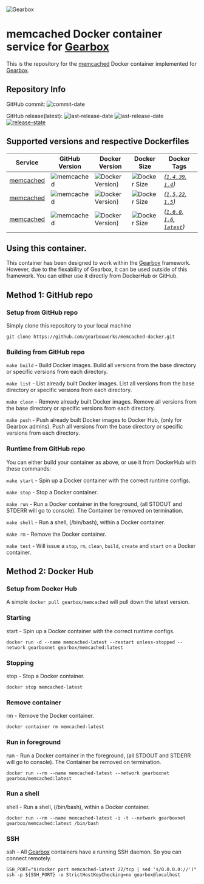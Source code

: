 ![Gearbox](https://github.com/gearboxworks/gearbox.github.io/raw/master/Gearbox-100x.png)


# memcached Docker container service for [Gearbox](https://github.com/gearboxworks/)
This is the repository for the [memcached](https://getcomposer.org/) Docker container implemented for [Gearbox](https://github.com/gearboxworks/).


## Repository Info
GitHub commit: ![commit-date](https://img.shields.io/github/last-commit/gearboxworks/docker-memcached?style=flat-square)

GitHub release(latest): ![last-release-date](https://img.shields.io/github/release-date/gearboxworks/docker-memcached) ![last-release-date](https://img.shields.io/github/v/tag/gearboxworks/docker-memcached?sort=semver) [![release-state](https://github.com/gearboxworks/docker-memcached/workflows/release/badge.svg?event=release)](https://github.com/gearboxworks/docker-memcached/actions?query=workflow%3Arelease)


## Supported versions and respective Dockerfiles
| Service | GitHub Version | Docker Version | Docker Size | Docker Tags |
| ------- | -------------- | -------------- | ----------- | ----------- |
| [memcached](https://getcomposer.org/) | ![memcached](https://img.shields.io/badge/memcached-1.4.39-green.svg) | ![Docker Version)](https://img.shields.io/docker/v/gearboxworks/memcached/1.4.39) | ![Docker Size](https://img.shields.io/docker/image-size/gearboxworks/memcached/1.4.39) | _([`1.4.39`, `1.4`](https://github.com/gearboxworks/docker-memcached/blob/master/1.4/DockerfileRuntime))_ |
| [memcached](https://getcomposer.org/) | ![memcached](https://img.shields.io/badge/memcached-1.5.22-green.svg) | ![Docker Version)](https://img.shields.io/docker/v/gearboxworks/memcached/1.5.22) | ![Docker Size](https://img.shields.io/docker/image-size/gearboxworks/memcached/1.5.22) | _([`1.5.22`, `1.5`](https://github.com/gearboxworks/docker-memcached/blob/master/1.5/DockerfileRuntime))_ |
| [memcached](https://getcomposer.org/) | ![memcached](https://img.shields.io/badge/memcached-1.6.0-green.svg) | ![Docker Version)](https://img.shields.io/docker/v/gearboxworks/memcached/1.6.0) | ![Docker Size](https://img.shields.io/docker/image-size/gearboxworks/memcached/1.6.0) | _([`1.6.0`, `1.6`, `latest`](https://github.com/gearboxworks/docker-memcached/blob/master/1.6/DockerfileRuntime))_ |


## Using this container.
This container has been designed to work within the [Gearbox](https://github.com/gearboxworks/)
framework.
However, due to the flexability of Gearbox, it can be used outside of this framework.
You can either use it directly from DockerHub or GitHub.


## Method 1: GitHub repo

### Setup from GitHub repo
Simply clone this repository to your local machine

`git clone https://github.com/gearboxworks/memcached-docker.git`

### Building from GitHub repo
`make build` - Build Docker images. Build all versions from the base directory or specific versions from each directory.

`make list` - List already built Docker images. List all versions from the base directory or specific versions from each directory.

`make clean` - Remove already built Docker images. Remove all versions from the base directory or specific versions from each directory.

`make push` - Push already built Docker images to Docker Hub, (only for Gearbox admins). Push all versions from the base directory or specific versions from each directory.

### Runtime from GitHub repo
You can either build your container as above, or use it from DockerHub with these commands:

`make start` - Spin up a Docker container with the correct runtime configs.

`make stop` - Stop a Docker container.

`make run` - Run a Docker container in the foreground, (all STDOUT and STDERR will go to console). The Container be removed on termination.

`make shell` - Run a shell, (/bin/bash), within a Docker container.

`make rm` - Remove the Docker container.

`make test` - Will issue a `stop`, `rm`, `clean`, `build`, `create` and `start` on a Docker container.


## Method 2: Docker Hub

### Setup from Docker Hub
A simple `docker pull gearbox/memcached` will pull down the latest version.

### Starting
start - Spin up a Docker container with the correct runtime configs.

`docker run -d --name memcached-latest --restart unless-stopped --network gearboxnet gearbox/memcached:latest`

### Stopping
stop - Stop a Docker container.

`docker stop memcached-latest`

### Remove container
rm - Remove the Docker container.

`docker container rm memcached-latest`

### Run in foreground
run - Run a Docker container in the foreground, (all STDOUT and STDERR will go to console). The Container be removed on termination.

`docker run --rm --name memcached-latest --network gearboxnet gearbox/memcached:latest`

### Run a shell
shell - Run a shell, (/bin/bash), within a Docker container.

`docker run --rm --name memcached-latest -i -t --network gearboxnet gearbox/memcached:latest /bin/bash`

### SSH
ssh - All [Gearbox](https://github.com/gearboxworks/) containers have a running SSH daemon. So you can connect remotely.

```
SSH_PORT="$(docker port memcached-latest 22/tcp | sed 's/0.0.0.0://')"
ssh -p ${SSH_PORT} -o StrictHostKeyChecking=no gearbox@localhost
```

